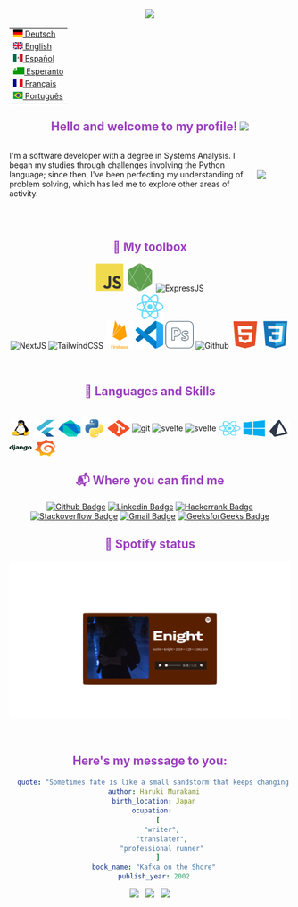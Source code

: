 <span>
  <div align="center">
    <img src="https://capsule-render.vercel.app/api?type=venom&height=300&color=gradient&text=Greetings%20to%20everyone!&section=header&textBg=false&fontColor=9c40bf&fontSize=72&animation=twinkling&descAlign=20&fontAlignY=50&fontAlign=50&rotate=0&reversal=false&descSize=25&descAlignY=60"/>
  <div>
<span>

<table align="center">
 <tr><td><a href="README_pt.md"><img src="img/4x3/de.svg" height="13"> Deutsch</a></td></tr>

 <tr><td><a href="README.md"><img src="img/4x3/gb.svg" height="13"> English</a></td></tr>

 <tr><td><a href="README_pt.md"><img src="img/4x3/mx.svg" height="13"> Español</a></td></tr>

 <tr><td><a href="README_pt.md"><img src="img/4x3/Flag_of_Esperanto.svg.png" height="13"> Esperanto</a></td></tr>

 <tr><td><a href="README_fr.md"><img src="img/4x3/fr.svg" height="13"> Français</a></td></tr>

 <tr><td><a href="README_pt.md"><img src="img/4x3/br.svg" height="13"> Português</a></td></tr>
</table>


<h2 align="center" style="color:#9c40bf">
  Hello and welcome to my profile!
  <img src="https://media.giphy.com/media/WUlplcMpOCEmTGBtBW/giphy.gif" width="30"> 
</h2>


<div style="display: flex; align-items: center;">
  <p style="margin-right: 10px;" align="left">
    I'm a software developer with a degree in Systems Analysis. I began my studies through challenges involving the Python language; since then, I've been perfecting my understanding of problem solving, which has led me to explore other areas of activity.
  </p>

  <img src="https://media2.giphy.com/media/v1.Y2lkPTc5MGI3NjExZGFmcnBsYng0ejU5eWRnOHphZTJ0cmJ2djR5MHlnbTYzNzVsZ2xyMSZlcD12MV9pbnRlcm5hbF9naWZfYnlfaWQmY3Q9Zw/ENY5vJgJPEfG3Ym14H/giphy.gif" width="230"/>
</div>


&nbsp;

<!--
<center style="color:#9c40bf">

## 🧰 &nbsp; My toolbox

</center>

-->
<h2 align="center" style="color:#9c40bf">
  🧰 My toolbox
</h2>

<span>
<img src="https://raw.githubusercontent.com/devicons/devicon/1119b9f84c0290e0f0b38982099a2bd027a48bf1/icons/javascript/javascript-original.svg" alt="JavaScript" width="50" height="50" />

<img  src="https://raw.githubusercontent.com/devicons/devicon/1119b9f84c0290e0f0b38982099a2bd027a48bf1/icons/nodejs/nodejs-plain.svg" alt="NodeJS" width="50" height="50"/> 

<img  src="https://github.com/CyrisXD/CyrisXD/raw/master/assets/ExpressJS.png" alt="ExpressJS"/>

<img  src="https://raw.githubusercontent.com/devicons/devicon/1119b9f84c0290e0f0b38982099a2bd027a48bf1/icons/react/react-original.svg" alt="ReactJS" width="50" height="50" style="margin:0 auto; display:block;"/>

 <img  src="https://github.com/CyrisXD/CyrisXD/raw/master/assets/NextJS.png" alt="NextJS"/>
 
 <img  src="https://github.com/CyrisXD/CyrisXD/raw/master/assets/TailwindCSS.png" alt="TailwindCSS"/>
 
 <img src="https://raw.githubusercontent.com/devicons/devicon/1119b9f84c0290e0f0b38982099a2bd027a48bf1/icons/firebase/firebase-plain-wordmark.svg" alt="Firebase" width="50" height="50"/>
 
<img  src="https://raw.githubusercontent.com/devicons/devicon/1119b9f84c0290e0f0b38982099a2bd027a48bf1/icons/vscode/vscode-original.svg" alt="VSCode" width="50" height="50"/>

<img  src="https://raw.githubusercontent.com/devicons/devicon/1119b9f84c0290e0f0b38982099a2bd027a48bf1/icons/photoshop/photoshop-line.svg" alt="Photoshop" width="50" height="50"/>

<img  src="https://github.com/CyrisXD/CyrisXD/raw/master/assets/Github.png" alt="Github"/>

<img  src="https://raw.githubusercontent.com/devicons/devicon/1119b9f84c0290e0f0b38982099a2bd027a48bf1/icons/html5/html5-plain.svg" alt="HTML5" width="50" height="50"/>

<img  src="https://raw.githubusercontent.com/devicons/devicon/1119b9f84c0290e0f0b38982099a2bd027a48bf1/icons/css3/css3-original.svg" alt="CSS3" width="50" height="50"/>

&nbsp;
</span>

<h2 align="center" style="color:#9c40bf">
  🧰 Languages and Skills
</h2>

<p align="left">
  <br>
    <img align="center" alt="flutter" height="30" width="40" src="https://raw.githubusercontent.com/devicons/devicon/refs/heads/master/icons/linux/linux-original.svg">
    <img align="center" alt="flutter" height="30" width="40" src="https://raw.githubusercontent.com/devicons/devicon/master/icons/flutter/flutter-original.svg">
    <img align="center" alt="dart" height="30" width="40" src="https://raw.githubusercontent.com/devicons/devicon/master/icons/dart/dart-original.svg">
    <img align="center" alt="python" height="40" width="40" src="https://raw.githubusercontent.com/devicons/devicon/master/icons/python/python-original.svg">
    <img align="center" alt="git" height="30" width="40" src="https://raw.githubusercontent.com/devicons/devicon/master/icons/git/git-original.svg">
    <img align="center" alt="git" height="30" width="40" src="https://raw.githubusercontent.com/jmnote/z-icons/master/svg/github.svg">
    <img align="center" alt="svelte" height="30" width="40" src="https://raw.githubusercontent.com/jmnote/z-icons/master/svg/javascript.svg">
    <img align="center" alt="svelte" height="30" width="40" src="https://raw.githubusercontent.com/jmnote/z-icons/master/svg/cpp.svg">
    <img align="center" alt="svelte" height="30" width="40" src="https://raw.githubusercontent.com/devicons/devicon/refs/heads/master/icons/react/react-original.svg">
    <img align="center" alt="svelte" height="30" width="40" src="https://raw.githubusercontent.com/devicons/devicon/refs/heads/master/icons/windows8/windows8-original.svg">
    <img align="center" alt="svelte" height="30" width="40" src="https://raw.githubusercontent.com/devicons/devicon/refs/heads/master/icons/prisma/prisma-original.svg">
    <img align="center" alt="svelte" height="30" width="40" src="https://raw.githubusercontent.com/devicons/devicon/refs/heads/master/icons/django/django-plain-wordmark.svg">
    <img align="center" alt="svelte" height="30" width="40" src="https://raw.githubusercontent.com/devicons/devicon/refs/heads/master/icons/grafana/grafana-original.svg">
</p>

<h2 align="center" style="color:#9c40bf">
  📬 Where you can find me
</h2>

[![Github Badge](http://img.shields.io/badge/-Github-black?style=flat-square&logo=github&link=https://github.com/Defcon27/)](https://github.com/Defcon27/) 
[![Linkedin Badge](https://img.shields.io/badge/-LinkedIn-blue?style=flat-square&logo=Linkedin&logoColor=white&link=https://www.linkedin.com/in/hemanthkollipara/)](https://www.linkedin.com/in/hemanthkollipara)
[![Hackerrank Badge](https://img.shields.io/badge/-Hackerrank-2EC866?style=flat-square&logo=HackerRank&logoColor=white&link=https://www.hackerrank.com/Defcon27)](https://www.hackerrank.com/Defcon27)
[![Stackoverflow Badge](https://img.shields.io/badge/-Stack%20overflow-FE7A16?style=flat-square&logo=stack-overflow&logoColor=white&link=https://stackoverflow.com/users/11534375/hemanth-kollipara)](https://stackoverflow.com/users/11534375/hemanth-kollipara)
[![Gmail Badge](https://img.shields.io/badge/-Gmail-d14836?style=flat-square&logo=Gmail&logoColor=white&link=mailto:defcon.sentinal95@gmail.com)](mailto:defcon.sentinal95@gmail.com)
[![GeeksforGeeks Badge](https://img.shields.io/badge/-GeeksforGeeks-0F9D58?style=flat-square&logo=GeeksforGeeks&logoColor=white&link=https://auth.geeksforgeeks.org/user/hemanthkollipara/articles)](https://auth.geeksforgeeks.org/user/hemanthkollipara/articles)

<h2 align="center" style="color:#9c40bf">
  🎵 Spotify status
</h2>

<a href="https://open.spotify.com/track/4AnstjlAxgNRjym4uQQsju">
  <img src="img/Spotify-Card.png" alt="Now Playing">
</a>

&nbsp;

<h2 align="center" style="color:#9c40bf">
  Here's my message to you:
</h2>

```yaml
  quote: "Sometimes fate is like a small sandstorm that keeps changing directions. You change direction but the sandstorm chases you."
  author: Haruki Murakami
  birth_location: Japan
  ocupation: 
    [
      "writer",
      "translater",
      "professional runner"
    ]
  book_name: "Kafka on the Shore"
  publish_year: 2002
```

<span>
<img src="https://media.giphy.com/media/WUlplcMpOCEmTGBtBW/giphy.gif" width="30">
&nbsp;
<img src="https://media.giphy.com/media/WUlplcMpOCEmTGBtBW/giphy.gif" width="30">
&nbsp;
<img src="https://media.giphy.com/media/WUlplcMpOCEmTGBtBW/giphy.gif" width="30">
</span>  

